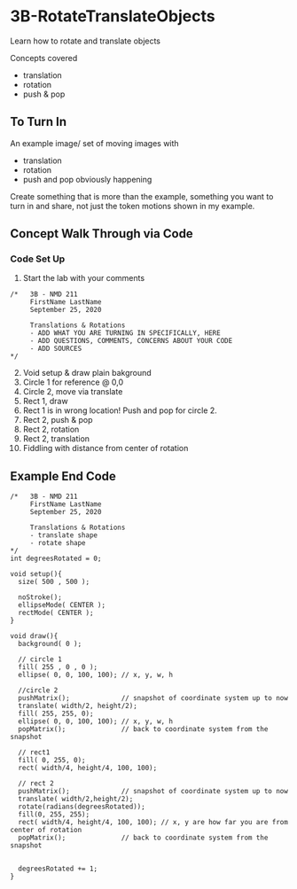 # 3B-RotateTranslateObjects
Learn how to rotate and translate objects

Concepts covered
- translation
- rotation
- push & pop

## To Turn In
An example image/ set of moving images with
- translation
- rotation
- push and pop obviously happening

Create something that is more than the example, something you want to turn in and share, not just the token motions shown in my example. 
## Concept Walk Through via Code
### Code Set Up
1. Start the lab with your comments
```processing
/*   3B - NMD 211 
     FirstName LastName
     September 25, 2020
     
     Translations & Rotations
     - ADD WHAT YOU ARE TURNING IN SPECIFICALLY, HERE
     - ADD QUESTIONS, COMMENTS, CONCERNS ABOUT YOUR CODE
     - ADD SOURCES
*/
```
2. Void setup & draw plain bakground
3. Circle 1 for reference @ 0,0
4. Circle 2, move via translate
5. Rect 1, draw
6. Rect 1 is in wrong location! Push and pop for circle 2.
7. Rect 2, push & pop
8. Rect 2, rotation
9. Rect 2, translation
10. Fiddling with distance from center of rotation
## Example End Code
```processing
/*   3B - NMD 211 
     FirstName LastName
     September 25, 2020
     
     Translations & Rotations
     - translate shape
     - rotate shape
*/
int degreesRotated = 0;

void setup(){
  size( 500 , 500 );
  
  noStroke();
  ellipseMode( CENTER );
  rectMode( CENTER );
}

void draw(){
  background( 0 );
  
  // circle 1
  fill( 255 , 0 , 0 );
  ellipse( 0, 0, 100, 100); // x, y, w, h
  
  //circle 2
  pushMatrix();             // snapshot of coordinate system up to now
  translate( width/2, height/2);
  fill( 255, 255, 0);
  ellipse( 0, 0, 100, 100); // x, y, w, h
  popMatrix();              // back to coordinate system from the snapshot
  
  // rect1
  fill( 0, 255, 0);
  rect( width/4, height/4, 100, 100);
  
  // rect 2
  pushMatrix();             // snapshot of coordinate system up to now
  translate( width/2,height/2);
  rotate(radians(degreesRotated));
  fill(0, 255, 255);
  rect( width/4, height/4, 100, 100); // x, y are how far you are from center of rotation
  popMatrix();              // back to coordinate system from the snapshot


  degreesRotated += 1;
}
```
